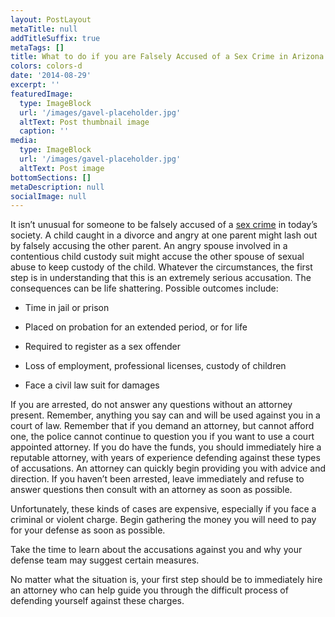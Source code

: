 ```yaml
---
layout: PostLayout
metaTitle: null
addTitleSuffix: true
metaTags: []
title: What to do if you are Falsely Accused of a Sex Crime in Arizona
colors: colors-d
date: '2014-08-29'
excerpt: ''
featuredImage:
  type: ImageBlock
  url: '/images/gavel-placeholder.jpg'
  altText: Post thumbnail image
  caption: ''
media:
  type: ImageBlock
  url: '/images/gavel-placeholder.jpg'
  altText: Post image
bottomSections: []
metaDescription: null
socialImage: null
---
```


It isn’t unusual for someone to be falsely accused of a [sex crime](https://www.azblumberglaw.com/phoenix-criminal-attorney/sex-crimes/) in today’s society. A child caught in a divorce and angry at one parent might lash out by falsely accusing the other parent. An angry spouse involved in a contentious child custody suit might accuse the other spouse of sexual abuse to keep custody of the child. Whatever the circumstances, the first step is in understanding that this is an extremely serious accusation. The consequences can be life shattering. Possible outcomes include:

- Time in jail or prison

- Placed on probation for an extended period, or for life

- Required to register as a sex offender

- Loss of employment, professional licenses, custody of children

- Face a civil law suit for damages

If you are arrested, do not answer any questions without an attorney present. Remember, anything you say can and will be used against you in a court of law. Remember that if you demand an attorney, but cannot afford one, the police cannot continue to question you if you want to use a court appointed attorney. If you do have the funds, you should immediately hire a reputable attorney, with years of experience defending against these types of accusations. An attorney can quickly begin providing you with advice and direction. If you haven’t been arrested, leave immediately and refuse to answer questions then consult with an attorney as soon as possible.

Unfortunately, these kinds of cases are expensive, especially if you face a criminal or violent charge. Begin gathering the money you will need to pay for your defense as soon as possible.

Take the time to learn about the accusations against you and why your defense team may suggest certain measures.

No matter what the situation is, your first step should be to immediately hire an attorney who can help guide you through the difficult process of defending yourself against these charges.
